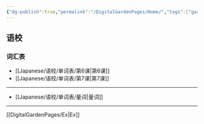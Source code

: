 ```yaml
---
{"dg-publish":true,"permalink":"/DigitalGardenPages/Home/","tags":["gardenEntry"]}
---
```


## 语校
### 词汇表
- [[Japanese/语校/单词表/第6课\|第6课]]
- [[Japanese/语校/单词表/第7课\|第7课]]
---
- [[Japanese/语校/单词表/量词\|量词]]
---
[[DigitalGardenPages/Ex\|Ex]]